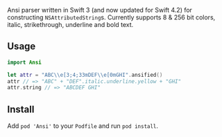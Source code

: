 Ansi parser written in Swift 3 (and now updated for Swift 4.2) for constructing `NSAttributedString`s. Currently supports 8 & 256 bit colors, italic, strikethrough, underline and bold text.

## Usage

```swift
import Ansi

let attr = "ABC\\e[3;4;33mDEF\\e[0mGHI".ansified()
attr // => "ABC" + "DEF".italic.underline.yellow + "GHI"
attr.string // => "ABCDEF GHI"
```

## Install

Add `pod 'Ansi'` to your `Podfile` and run `pod install`.
